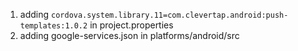 1. adding `cordova.system.library.11=com.clevertap.android:push-templates:1.0.2` in project.properties
2. adding google-services.json in platforms/android/src
